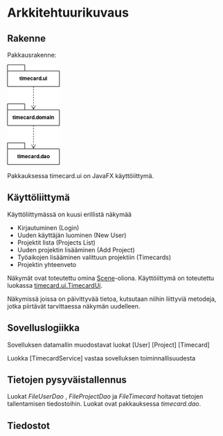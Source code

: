 # Arkkitehtuurikuvaus

## Rakenne

Pakkausrakenne:

<img src="https://github.com/tjvalkonen/ot-harjoitustyo/blob/master/dokumentointi/kuvat/pakkausrakenne01.png">

Pakkauksessa timecard.ui on JavaFX käyttöiittymä.

## Käyttöliittymä

Käyttöliittymässä on kuusi erillistä näkymää
- Kirjautuminen (Login)
- Uuden käyttäjän luominen (New User)
- Projektit lista (Projects List)
- Uuden projektin lisääminen (Add Project)
- Työaikojen lisääminen valittuun projektiin (Timecards)
- Projektin yhteenveto

Näkymät ovat toteutettu omina [Scene](https://docs.oracle.com/javase/8/javafx/api/javafx/scene/Scene.html)-oliona. Käyttöiittymä on toteutettu luokassa [timecard.ui.TimecardUi](https://x).

Näkymissä joissa on päivittyvää tietoa, kutsutaan niihin liittyviä metodeja, jotka piirtävät tarvittaessa näkymän uudelleen.

## Sovelluslogiikka

Sovelluksen datamallin muodostavat luokat [User] [Project] [Timecard]

Luokka [TimecardService] vastaa sovelluksen toiminnallisuudesta

## Tietojen pysyväistallennus

Luokat _FileUserDao_ , _FileProjectDao_ ja _FileTimecard_ hoitavat tietojen tallentamisen tiedostoihin. Luokat ovat pakkauksessa _timecard.dao_.

## Tiedostot
